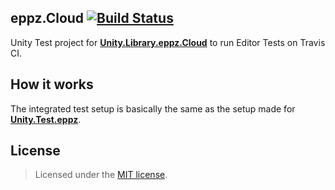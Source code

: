 ## eppz.Cloud [![Build Status](https://travis-ci.org/eppz/Unity.Test.eppz.png?branch=master)](https://travis-ci.org/eppz/Unity.Test.eppz)

Unity Test project for [**Unity.Library.eppz.Cloud**](https://github.com/eppz/Unity.Library.eppz.Cloud) to run Editor Tests on Travis CI.

## How it works

The integrated test setup is basically the same as the setup made for [**Unity.Test.eppz**](https://github.com/eppz/Unity.Test.eppz). 

## License

> Licensed under the [MIT license](http://en.wikipedia.org/wiki/MIT_License).